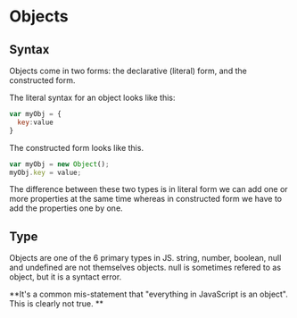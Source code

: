 # Objects

## Syntax
Objects come in two forms: the declarative (literal) form, and the constructed form.

The literal syntax for an object looks like this:

```js
var myObj = {
  key:value
}
```

The constructed form looks like this.
```js
var myObj = new Object();
myObj.key = value;
```
The difference between these two types is in literal form we can add one or more properties at the same time whereas in constructed form we have to add the properties one by one.

## Type
Objects are one of the 6 primary types in JS.
string, number, boolean, null and undefined are not themselves objects. null is sometimes refered to as object, but it is a syntact error.

**It's a common mis-statement that "everything in JavaScript is an object". This is clearly not true. **
